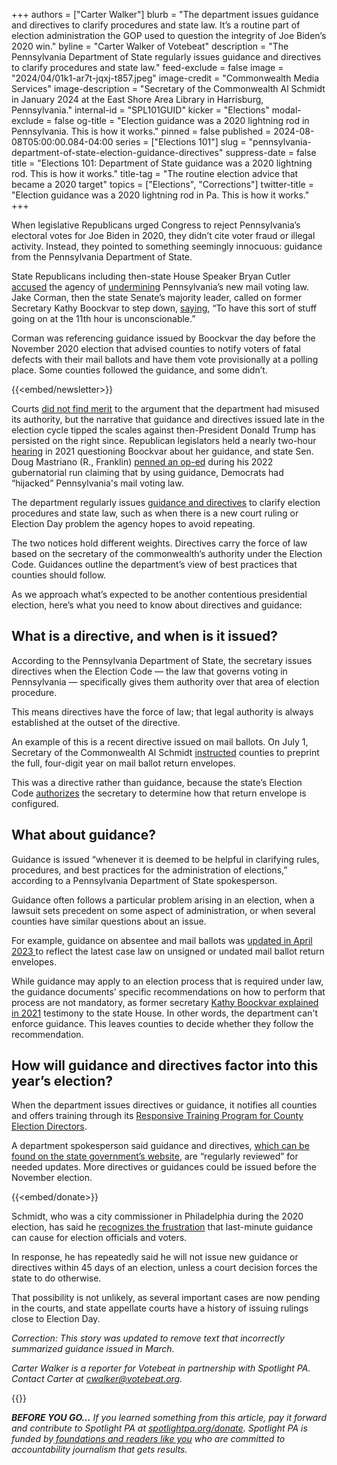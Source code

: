 +++
authors = ["Carter Walker"]
blurb = "The department issues guidance and directives to clarify procedures and state law. It’s a routine part of election administration the GOP used to question the integrity of Joe Biden’s 2020 win."
byline = "Carter Walker of Votebeat"
description = "The Pennsylvania Department of State regularly issues guidance and directives to clarify procedures and state law."
feed-exclude = false
image = "2024/04/01k1-ar7t-jqxj-t857.jpeg"
image-credit = "Commonwealth Media Services"
image-description = "Secretary of the Commonwealth Al Schmidt in January 2024 at the East Shore Area Library in Harrisburg, Pennsylvania."
internal-id = "SPL101GUID"
kicker = "Elections"
modal-exclude = false
og-title = "Election guidance was a 2020 lightning rod in Pennsylvania. This is how it works."
pinned = false
published = 2024-08-08T05:00:00.084-04:00
series = ["Elections 101"]
slug = "pennsylvania-department-of-state-election-guidance-directives"
suppress-date = false
title = "Elections 101: Department of State guidance was a 2020 lightning rod. This is how it works."
title-tag = "The routine election advice that became a 2020 target"
topics = ["Elections", "Corrections"]
twitter-title = "Election guidance was a 2020 lightning rod in Pa. This is how it works."
+++

When legislative Republicans urged Congress to reject Pennsylvania’s electoral votes for Joe Biden in 2020, they didn’t cite voter fraud or illegal activity. Instead, they pointed to something seemingly innocuous: guidance from the Pennsylvania Department of State.

State Republicans including then-state House Speaker Bryan Cutler <a href="https://www.pahousegop.com/Display/SiteFiles/1/2020/120420CongressElection2020B.pdf">accused</a> the agency of <a href="https://www.spotlightpa.org/news/2020/12/pennsylvania-electors-republican-reject-congress-bryan-cutler/">undermining</a> Pennsylvania’s new mail voting law. Jake Corman, then the state Senate’s majority leader, called on former Secretary Kathy Boockvar to step down, <a href="https://www.pennlive.com/elections/2020/11/pa-senate-gop-leader-faults-top-election-official-for-last-minute-guidance-on-dealing-with-defective-ballots.html">saying</a>, “To have this sort of stuff going on at the 11th hour is unconscionable.”

Corman was referencing guidance issued by Boockvar the day before the November 2020 election that advised counties to notify voters of fatal defects with their mail ballots and have them vote provisionally at a polling place. Some counties followed the guidance, and some didn’t.

{{<embed/newsletter>}}

Courts <a href="https://www.spotlightpa.org/news/2021/01/pennsylvania-2020-election-hearings-boockvar-republicans-lies-reforms/#:~:text=Various%20courts%2C%20however%2C%20have%20ruled%20that%20Boockvar%E2%80%99s%20guidance%20was%20lawful%20and%20necessary%20to%20clarify%20ambiguous%20wording%20in%20the%20state%20code.">did not find merit</a> to the argument that the department had misused its authority, but the narrative that guidance and directives issued late in the election cycle tipped the scales against then-President Donald Trump has persisted on the right since. Republican legislators held a nearly two-hour <a href="https://www.spotlightpa.org/news/2021/01/pennsylvania-2020-election-hearings-boockvar-republicans-lies-reforms/">hearing</a> in 2021 questioning Boockvar about her guidance, and state Sen. Doug Mastriano (R., Franklin) <a href="https://senatormastriano.com/2022/01/26/op-ed-how-pennsylvania-democrats-hijacked-act-77/">penned an op-ed</a> during his 2022 gubernatorial run claiming that by using guidance, Democrats had “hijacked” Pennsylvania&#39;s mail voting law.

The department regularly issues <a href="https://www.pa.gov/en/agencies/dos/resources/voting-and-elections-resources/directives-and-guidance.html">guidance and directives</a> to clarify election procedures and state law, such as when there is a new court ruling or Election Day problem the agency hopes to avoid repeating.

The two notices hold different weights. Directives carry the force of law based on the secretary of the commonwealth’s authority under the Election Code. Guidances outline the department’s view of best practices that counties should follow.

As we approach what’s expected to be another contentious presidential election, here’s what you need to know about directives and guidance:

## What is a directive, and when is it issued?

According to the Pennsylvania Department of State, the secretary issues directives when the Election Code — the law that governs voting in Pennsylvania — specifically gives them authority over that area of election procedure.

This means directives have the force of law; that legal authority is always established at the outset of the directive.

An example of this is a recent directive issued on mail ballots. On July 1, Secretary of the Commonwealth Al Schmidt <a href="https://www.votebeat.org/pennsylvania/2024/07/18/mail-ballot-envelope-design-change-full-year-date-requirement/">instructed</a> counties to preprint the full, four-digit year on mail ballot return envelopes.

This was a directive rather than guidance, because the state’s Election Code <a href="https://casetext.com/statute/pennsylvania-statutes/statutes-unconsolidated/title-25-ps-elections-electoral-districts/chapter-14-election-code/article-ii-the-secretary-of-the-commonwealth/section-2621-powers-and-duties-of-the-secretary-of-the-commonwealth">authorizes</a> the secretary to determine how that return envelope is configured.<strong></strong>

## What about guidance?

Guidance is issued “whenever it is deemed to be helpful in clarifying rules, procedures, and best practices for the administration of elections,” according to a Pennsylvania Department of State spokesperson.

Guidance often follows a particular problem arising in an election, when a lawsuit sets precedent on some aspect of administration, or when several counties have similar questions about an issue.

For example, guidance on absentee and mail ballots was <a href="https://www.pa.gov/content/dam/copapwp-pagov/en/dos/resources/voting-and-elections/directives-and-guidance/2023-04-03-DOS-Guidance-Civilian-Absentee-Mail-In-Ballot-Procedures-v3.pdf">updated in April 2023 </a>to reflect the latest case law on unsigned or undated mail ballot return envelopes.

While guidance may apply to an election process that is required under law, the guidance documents’ specific recommendations on how to perform that process are not mandatory, as former secretary <a href="https://www.legis.state.pa.us/WU01/LI/TR/Transcripts/2021_0001T.pdf">Kathy Boockvar explained in 2021</a> testimony to the state House. In other words, the department can&#39;t enforce guidance. This leaves counties to decide whether they follow the recommendation.

## How will guidance and directives factor into this year’s election?

When the department issues directives or guidance, it notifies all counties and offers training through its <a href="https://www.pa.gov/en/agencies/dos/newsroom/department-of-state-launches-responsive-training-program-for-cou.html">Responsive Training Program for County Election Directors</a>.

A department spokesperson said guidance and directives, <a href="https://www.pa.gov/en/agencies/dos/resources/voting-and-elections-resources/directives-and-guidance.html#accordion-8e773eeff1-item-018f28c619">which can be found on the state government’s website</a>, are “regularly reviewed” for needed updates. More directives or guidances could be issued before the November election.

{{<embed/donate>}}

Schmidt, who was a city commissioner in Philadelphia during the 2020 election, has said he <a href="https://www.pennlive.com/elections/2024/02/turnover-in-county-election-offices-concerning-to-pas-top-election-chief.html">recognizes the frustration</a> that last-minute guidance can cause for election officials and voters.

In response, he has repeatedly said he will not issue new guidance or directives within 45 days of an election, unless a court decision forces the state to do otherwise.

That possibility is not unlikely, as several important cases are now pending in the courts, and state appellate courts have a history of issuing rulings close to Election Day.

<em>Correction: This story was updated to remove text that incorrectly summarized guidance issued in March.</em>

<em>Carter Walker is a reporter for Votebeat in partnership with Spotlight PA. Contact Carter at </em><a href="mailto:cwalker@votebeat.org"><em>cwalker@votebeat.org</em></a><em>.</em>

{{<dewey-assistant>}}

<strong><em>BEFORE YOU GO…</em></strong><em> If you learned something from this article, pay it forward and contribute to Spotlight PA at </em><a href="https://www.spotlightpa.org/donate"><em>spotlightpa.org/donate</em></a><em>. Spotlight PA is funded by</em><a href="https://www.spotlightpa.org/support"><em> foundations and readers like you</em></a><em> who are committed to accountability journalism that gets results.</em>

